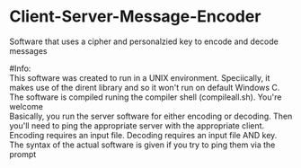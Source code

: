 # Client-Server-Message-Encoder
Software that uses a cipher and personalzied key to encode and decode messages

#Info: <br/>
This software was created to run in a UNIX environment. Speciically, it makes use of the dirent library and so it won't run on default Windows C. <br/>
The software is compiled runing the compiler shell (compileall.sh). You're welcome<br/>
Basically, you run the server software for either encoding or decoding. Then you'll need to ping the appropriate server with the appropriate client. Encoding requires an input file. Decoding requires an input file AND key. The syntax of the actual software is given if you try to ping them via the prompt
